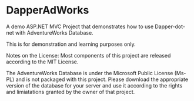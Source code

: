 DapperAdWorks
=============

A demo ASP.NET MVC Project that demonstrates how to use Dapper-dot-net with AdventureWorks Database.

This is for demonstration and learning purposes only.

Notes on the License:
Most components of this project are released according to the MIT License.

The AdventureWorks Database is under the Microsoft Public License (Ms-PL) and is not packaged with this project. 
Please download the appropriate version of the database for your server and use it according to the rights and
limiatations granted by the owner of that project.

